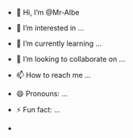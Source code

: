 - 👋 Hi, I’m @Mr-Albe
- 👀 I’m interested in ...
- 🌱 I’m currently learning ...
- 💞️ I’m looking to collaborate on ...
- 📫 How to reach me ...
- 😄 Pronouns: ...
- ⚡ Fun fact: ...

- 

<!---
Mr-Albe/Mr-Albe is a ✨ special ✨ repository because its `README.md` (this file) appears on your GitHub profile.
You can click the Preview link to take a look at your changes.
https://youtu.be/cWoq5znh0vw?si=Hu_teKiXVu6q_etp
--->
